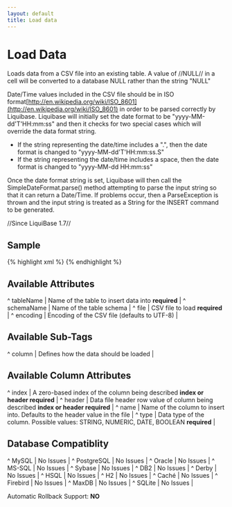 ```yaml
---
layout: default
title: Load data
---
```


# Load Data #

Loads data from a CSV file into an existing table.  A value of //NULL// in a cell will be converted to a database NULL rather than the string "NULL"

Date/Time values included in the CSV file should be in ISO format[http://en.wikipedia.org/wiki/ISO_8601](http://en.wikipedia.org/wiki/ISO_8601) in order to be parsed correctly by Liquibase.  Liquibase will initially set the date format to be "yyyy-MM-dd'T'HH:mm:ss" and then it checks for two special cases which will override the data format string.

  - If the string representing the date/time includes a ".", then the date format is changed to "yyyy-MM-dd'T'HH:mm:ss.S"
  - If the string representing the date/time includes a space, then the date format is changed to "yyyy-MM-dd HH:mm:ss"

Once the date format string is set, Liquibase will then call the SimpleDateFormat.parse() method attempting to parse the input string so that it can return a Date/Time.  If problems occur, then a ParseException is thrown and the input string is treated as a String for the INSERT command to be generated.



//Since LiquiBase 1.7//


## Sample ##

{% highlight xml %}
<loadData tableName="users" file="com/sample/users.csv">
    <column name="id" type="NUMERIC"/>
    <column name="firstname" type="STRING"/>
    <column name="lastname" type="STRING"/>
    <column name="username" type="STRING"/>
</loadData>
{% endhighlight %}


## Available Attributes ##

^ tableName  | Name of the table to insert data into **required** |
^ schemaName  | Name of the table schema  | 
^ file  | CSV file to load **required**  |
^ encoding | Encoding of the CSV file (defaults to UTF-8)  | 

## Available Sub-Tags ##

^ column  | Defines how the data should be loaded  | 





## Available Column Attributes ##

^ index | A zero-based index of the column being described **index or header required** |
^ header | Data file header row value of column being described **index or header required** |
^ name  | Name of the column to insert into.  Defaults to the header value in the file |
^ type  | Data type of the column. Possible values: STRING, NUMERIC, DATE, BOOLEAN **required**  |


## Database Compatiblity ##

^ MySQL  | No Issues  | 
^ PostgreSQL  | No Issues  | 
^ Oracle  | No Issues  | 
^ MS-SQL  | No Issues  | 
^ Sybase  | No Issues  | 
^ DB2  | No Issues  | 
^ Derby  | No Issues  | 
^ HSQL  | No Issues  | 
^ H2  | No Issues  | 
^ Caché  | No Issues  | 
^ Firebird  | No Issues  | 
^ MaxDB  | No Issues  | 
^ SQLite  | No Issues  | 

Automatic Rollback Support: **NO**
